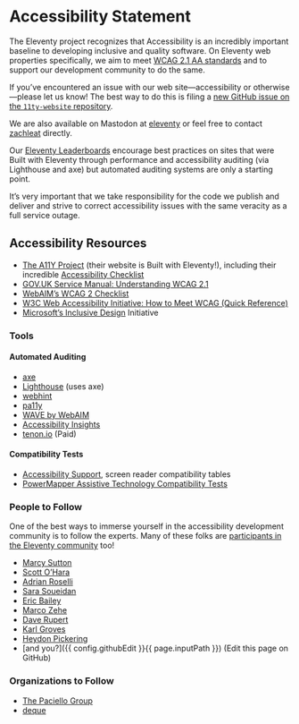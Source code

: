 ---
---
# Accessibility Statement

The Eleventy project recognizes that Accessibility is an incredibly important baseline to developing inclusive and quality software. On Eleventy web properties specifically, we aim to meet [WCAG 2.1 AA standards](https://www.w3.org/WAI/standards-guidelines/wcag/) and to support our development community to do the same.

If you’ve encountered an issue with our web site—accessibility or otherwise—please let us know! The best way to do this is filing a [new GitHub issue on the `11ty-website` repository](https://github.com/11ty/11ty-website/issues).

We are also available on Mastodon at [eleventy](https://fosstodon.org/@eleventy) or feel free to contact [zachleat](https://fediverse.zachleat.com/@zachleat) directly.

Our [Eleventy Leaderboards](/speedlify/) encourage best practices on sites that were Built with Eleventy through performance and accessibility auditing (via Lighthouse and axe) but automated auditing systems are only a starting point.

It’s very important that we take responsibility for the code we publish and deliver and strive to correct accessibility issues with the same veracity as a full service outage.

## Accessibility Resources

* [The A11Y Project](https://www.a11yproject.com/) (their website is Built with Eleventy!), including their incredible [Accessibility Checklist](https://www.a11yproject.com/checklist/)
* [GOV.UK Service Manual: Understanding WCAG 2.1](https://www.gov.uk/service-manual/helping-people-to-use-your-service/understanding-wcag)
* [WebAIM’s WCAG 2 Checklist](https://webaim.org/standards/wcag/checklist)
* [W3C Web Accessibility Initiative: How to Meet WCAG (Quick Reference)](https://www.w3.org/WAI/WCAG21/quickref/)
* [Microsoft’s Inclusive Design](https://www.microsoft.com/design/inclusive/) Initiative

### Tools

#### Automated Auditing

* [axe](https://www.deque.com/axe/)
* [Lighthouse](https://developers.google.com/web/tools/lighthouse/) (uses axe)
* [webhint](https://webhint.io/)
* [pa11y](https://pa11y.org/)
* [WAVE by WebAIM](https://wave.webaim.org/)
* [Accessibility Insights](https://accessibilityinsights.io/)
* [tenon.io](https://tenon.io/) (Paid)

#### Compatibility Tests

* [Accessibility Support](https://a11ysupport.io/), screen reader compatibility tables
* [PowerMapper Assistive Technology Compatibility Tests](https://www.powermapper.com/tests/)

### People to Follow

One of the best ways to immerse yourself in the accessibility development community is to follow the experts. Many of these folks are [participants in the Eleventy community](/authors/) too!

* [Marcy Sutton](https://marcysutton.com/writing/)
* [Scott O’Hara](https://www.scottohara.me/writing/)
* [Adrian Roselli](http://adrianroselli.com/tag/accessibility)
* [Sara Soueidan](https://www.sarasoueidan.com/blog/)
* [Eric Bailey](https://ericwbailey.design/)
* [Marco Zehe](https://www.marcozehe.de/)
* [Dave Rupert](https://davatron5000.github.io/a11y-nutrition-cards/)
* [Karl Groves](https://karlgroves.com/)
* [Heydon Pickering](https://heydonworks.com/)
* [and you?]({{ config.githubEdit }}{{ page.inputPath }}) (Edit this page on GitHub)</a>

### Organizations to Follow

* [The Paciello Group](https://www.paciellogroup.com/)
* [deque](https://www.deque.com/)
